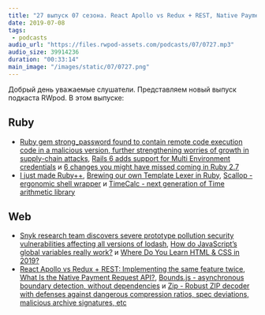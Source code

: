 ```yaml
---
title: "27 выпуск 07 сезона. React Apollo vs Redux + REST, Native Payment Request API, Scallop, TimeCalc, Bounds.js, Zip и прочее"
date: 2019-07-08
tags:
 - podcasts
audio_url: "https://files.rwpod-assets.com/podcasts/07/0727.mp3"
audio_size: 39914236
duration: "00:33:14"
main_image: "/images/static/07/0727.png"
---
```


Добрый день уважаемые слушатели. Представляем новый выпуск подкаста RWpod. В этом выпуске:

## Ruby

 - [Ruby gem strong_password found to contain remote code execution code in a malicious version, further strengthening worries of growth in supply-chain attacks](https://snyk.io/blog/ruby-gem-strong_password-found-to-contain-remote-code-execution-code-in-a-malicious-version-further-strengthening-worries-of-growth-in-supply-chain-attacks/), [Rails 6 adds support for Multi Environment credentials](https://blog.bigbinary.com/2019/07/03/rails-6-adds-support-for-multi-environment-credentials.html) и [6 changes you might have missed coming in Ruby 2.7](https://sourcediving.com/less-known-changes-in-ruby-2-7-8d5db660370f)
 - [I just made Ruby++](https://www.xuuso.com/programming/ruby/2019/07/01/i-just-made-ruby-plusplus.html), [Brewing our own Template Lexer in Ruby](https://blog.appsignal.com/2019/07/02/ruby-magic-brewing-our-own-template-lexer-in-ruby.html), [Scallop - ergonomic shell wrapper](https://github.com/fetlife/scallop) и [TimeCalc - next generation of Time arithmetic library](https://github.com/zverok/time_calc)

## Web

 - [Snyk research team discovers severe prototype pollution security vulnerabilities affecting all versions of lodash](https://snyk.io/blog/snyk-research-team-discovers-severe-prototype-pollution-security-vulnerabilities-affecting-all-versions-of-lodash/), [How do JavaScript’s global variables really work?](https://2ality.com/2019/07/global-scope.html) и [Where Do You Learn HTML & CSS in 2019?](https://css-tricks.com/where-do-you-learn-html-css-in-2019/)
 - [React Apollo vs Redux + REST: Implementing the same feature twice](https://medium.com/wix-engineering/react-apollo-vs-redux-rest-implementing-the-same-feature-twice-1b47e39d6d6a), [What Is the Native Payment Request API?](https://medium.com/better-programming/what-is-the-native-payments-request-api-905c60a996e8), [Bounds.js - asynchronous boundary detection, without dependencies](https://chriscavs.github.io/bounds-demo/) и [Zip - Robust ZIP decoder with defenses against dangerous compression ratios, spec deviations, malicious archive signatures, etc](https://github.com/ronomon/zip)

